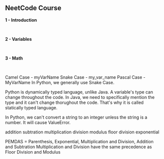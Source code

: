 ## <h2>NeetCode Course</h2>

<p><strong>1 - Introduction</strong></p><br>
<p><strong>2 - Variables</strong></p><br>
<p><strong>3 - Math</strong></p><br>

Camel Case - myVarName
Snake Case - my_var_name
Pascal Case - MyVarName
In Python, we generally use Snake Case.

Python is dynamically typed language, unlike Java. 
A variable's type can change throughout the code. 
In Java, we need to specifically mention the type and it can't change thorughout the code. That's why it is called statically typed language.

In Python, we can't convert a string to an integer unless the string is a number.
It will cause ValueError.



addition
subtration
multiplication
division
modulus
floor division
exponential

PEMDAS = Parenthesis, Exponential, Multiplication and Division, Addition and Subtration
Multiplication and Division have the same precedence as Floor Division and Modulus